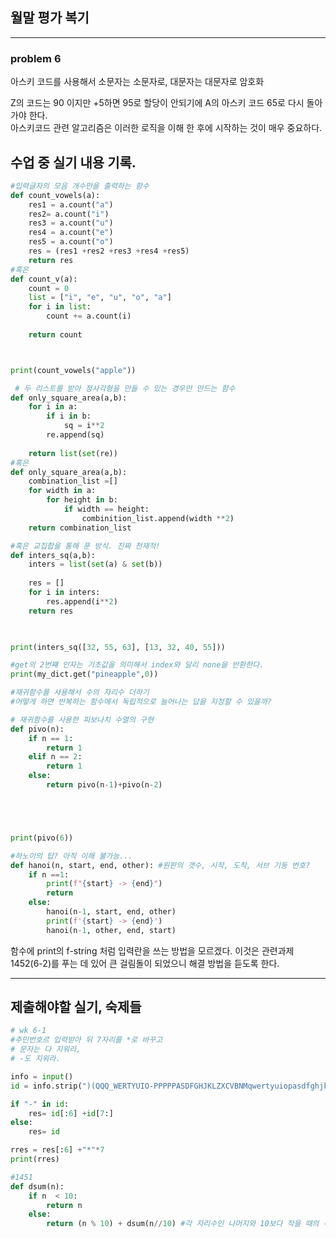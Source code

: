## 월말 평가 복기
---

### problem 6
아스키 코드를 사용해서 소문자는 소문자로, 대문자는 대문자로 암호화

Z의 코드는 90 이지만 +5하면 95로 할당이 안되기에 A의 아스키 코드 65로 다시 돌아가야 한다.  
아스키코드 관련 알고리즘은 이러한 로직을 이해 한 후에 시작하는 것이 매우 중요하다.



## 수업 중 실기 내용 기록.
```python
#입력글자의 모음 개수만을 출력하는 함수
def count_vowels(a):
    res1 = a.count("a")
    res2= a.count("i")
    res3 = a.count("u")
    res4 = a.count("e")
    res5 = a.count("o")
    res = (res1 +res2 +res3 +res4 +res5)
    return res
#혹은
def count_v(a):
    count = 0
    list = ["i", "e", "u", "o", "a"]
    for i in list:
        count += a.count(i)
        
    return count



print(count_vowels("apple"))
```
```python
 # 두 리스트를 받아 정사각형을 만들 수 있는 경우만 만드는 함수
def only_square_area(a,b):
    for i in a:
        if i in b:
            sq = i**2
        re.append(sq)
        
    return list(set(re))
#혹은
def only_square_area(a,b):
    combination_list =[]
    for width in a:
        for height in b:
            if width == height:
                combinition_list.append(width **2)
    return combination_list

#혹은 교집합을 통해 푼 방식. 진짜 천재적!
def inters_sq(a,b):
    inters = list(set(a) & set(b))
    
    res = []
    for i in inters:
        res.append(i**2)
    return res
    


print(inters_sq([32, 55, 63], [13, 32, 40, 55]))

```

``` python
#get의 2번쨰 인자는 기초값을 의미해서 index와 달리 none을 반환한다.
print(my_dict.get("pineapple",0))
```

```python
#재귀함수를 사용해서 수의 자리수 더하기
#어떻게 하면 반복하는 함수에서 독립적으로 늘어나는 답을 지정할 수 있을까?


```


```python
# 재귀함수를 사용한 피보나치 수열의 구현 
def pivo(n):
    if n == 1:
        return 1
    elif n == 2:
        return 1
    else:
        return pivo(n-1)+pivo(n-2)





print(pivo(6))
```
```python
#하노이의 탑? 아직 이해 불가능...
def hanoi(n, start, end, other): #원판의 갯수, 시작, 도착, 서브 기둥 번호?
    if n ==1:
        print(f"{start} -> {end}")
        return
    else:
        hanoi(n-1, start, end, other)
        print(f'{start} -> {end}')
        hanoi(n-1, other, end, start)
```

함수에 print의 f-string 처럼 입력란을 쓰는 방법을 모르겠다.
이것은 관련과제 1452(6-2)를 푸는 데 있어 큰 걸림돌이 되었으니 해결 방법을 듣도록 한다.

---

## 제출해야할 실기, 숙제들
```python
# wk 6-1
#주민번호르 입력받아 뒤 7자리를 *로 바꾸고 
# 문자는 다 지워라, 
# -도 지워라.

info = input()
id = info.strip(")(QQQ_WERTYUIO-PPPPPASDFGHJKLZXCVBNMqwertyuiopasdfghjklzxcvbnm,\"\'")

if "-" in id:
    res= id[:6] +id[7:]
else:
    res= id

rres = res[:6] +"*"*7
print(rres)
```
```python
#1451
def dsum(n):
    if n  < 10:
        return n
    else:
        return (n % 10) + dsum(n//10) #각 자리수인 나머지와 10보다 작을 때의 몫을(n) 더하는 식이다.
        

```





